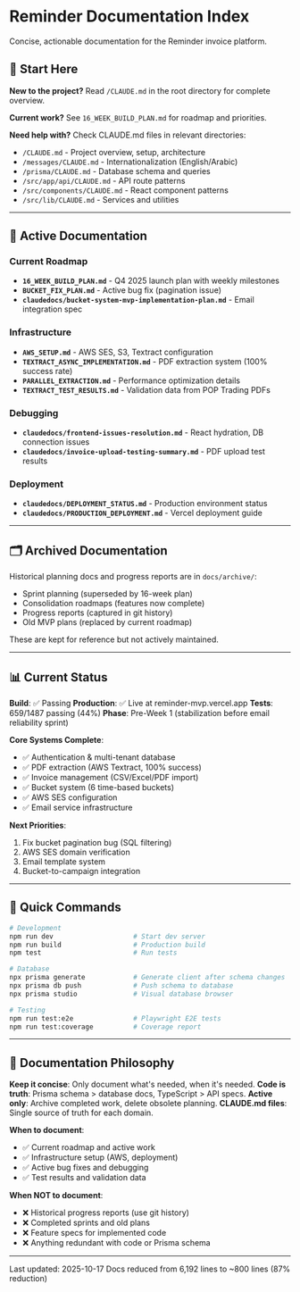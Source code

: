 # Reminder Documentation Index

Concise, actionable documentation for the Reminder invoice platform.

## 🎯 Start Here

**New to the project?** Read `/CLAUDE.md` in the root directory for complete overview.

**Current work?** See `16_WEEK_BUILD_PLAN.md` for roadmap and priorities.

**Need help with?** Check CLAUDE.md files in relevant directories:
- `/CLAUDE.md` - Project overview, setup, architecture
- `/messages/CLAUDE.md` - Internationalization (English/Arabic)
- `/prisma/CLAUDE.md` - Database schema and queries
- `/src/app/api/CLAUDE.md` - API route patterns
- `/src/components/CLAUDE.md` - React component patterns
- `/src/lib/CLAUDE.md` - Services and utilities

---

## 📁 Active Documentation

### Current Roadmap
- **`16_WEEK_BUILD_PLAN.md`** - Q4 2025 launch plan with weekly milestones
- **`BUCKET_FIX_PLAN.md`** - Active bug fix (pagination issue)
- **`claudedocs/bucket-system-mvp-implementation-plan.md`** - Email integration spec

### Infrastructure
- **`AWS_SETUP.md`** - AWS SES, S3, Textract configuration
- **`TEXTRACT_ASYNC_IMPLEMENTATION.md`** - PDF extraction system (100% success rate)
- **`PARALLEL_EXTRACTION.md`** - Performance optimization details
- **`TEXTRACT_TEST_RESULTS.md`** - Validation data from POP Trading PDFs

### Debugging
- **`claudedocs/frontend-issues-resolution.md`** - React hydration, DB connection issues
- **`claudedocs/invoice-upload-testing-summary.md`** - PDF upload test results

### Deployment
- **`claudedocs/DEPLOYMENT_STATUS.md`** - Production environment status
- **`claudedocs/PRODUCTION_DEPLOYMENT.md`** - Vercel deployment guide

---

## 🗂️ Archived Documentation

Historical planning docs and progress reports are in `docs/archive/`:
- Sprint planning (superseded by 16-week plan)
- Consolidation roadmaps (features now complete)
- Progress reports (captured in git history)
- Old MVP plans (replaced by current roadmap)

These are kept for reference but not actively maintained.

---

## 📊 Current Status

**Build**: ✅ Passing
**Production**: ✅ Live at reminder-mvp.vercel.app
**Tests**: 659/1487 passing (44%)
**Phase**: Pre-Week 1 (stabilization before email reliability sprint)

**Core Systems Complete**:
- ✅ Authentication & multi-tenant database
- ✅ PDF extraction (AWS Textract, 100% success)
- ✅ Invoice management (CSV/Excel/PDF import)
- ✅ Bucket system (6 time-based buckets)
- ✅ AWS SES configuration
- ✅ Email service infrastructure

**Next Priorities**:
1. Fix bucket pagination bug (SQL filtering)
2. AWS SES domain verification
3. Email template system
4. Bucket-to-campaign integration

---

## 🚀 Quick Commands

```bash
# Development
npm run dev                    # Start dev server
npm run build                  # Production build
npm test                       # Run tests

# Database
npx prisma generate            # Generate client after schema changes
npx prisma db push             # Push schema to database
npx prisma studio              # Visual database browser

# Testing
npm run test:e2e               # Playwright E2E tests
npm run test:coverage          # Coverage report
```

---

## 📝 Documentation Philosophy

**Keep it concise**: Only document what's needed, when it's needed.
**Code is truth**: Prisma schema > database docs, TypeScript > API specs.
**Active only**: Archive completed work, delete obsolete planning.
**CLAUDE.md files**: Single source of truth for each domain.

**When to document**:
- ✅ Current roadmap and active work
- ✅ Infrastructure setup (AWS, deployment)
- ✅ Active bug fixes and debugging
- ✅ Test results and validation data

**When NOT to document**:
- ❌ Historical progress reports (use git history)
- ❌ Completed sprints and old plans
- ❌ Feature specs for implemented code
- ❌ Anything redundant with code or Prisma schema

---

Last updated: 2025-10-17
Docs reduced from 6,192 lines to ~800 lines (87% reduction)

